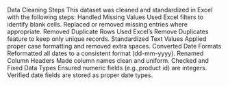 Data Cleaning Steps
This dataset was cleaned and standardized in Excel with the following steps:
Handled Missing Values
Used Excel filters to identify blank cells.
Replaced or removed missing entries where appropriate.
Removed Duplicate Rows
Used Excel’s Remove Duplicates feature to keep only unique records.
Standardized Text Values
Applied proper case formatting and removed extra spaces.
Converted Date Formats
Reformatted all dates to a consistent format (dd-mm-yyyy).
Renamed Column Headers
Made column names clean and uniform.
Checked and Fixed Data Types
Ensured numeric fields (e.g.,product id) are integers.
Verified date fields are stored as proper date types.

